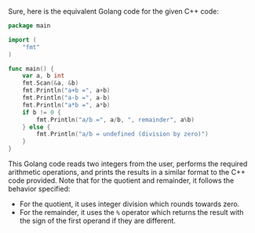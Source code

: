  Sure, here is the equivalent Golang code for the given C++ code:

```go
package main

import (
	"fmt"
)

func main() {
	var a, b int
	fmt.Scan(&a, &b)
	fmt.Println("a+b =", a+b)
	fmt.Println("a-b =", a-b)
	fmt.Println("a*b =", a*b)
	if b != 0 {
		fmt.Println("a/b =", a/b, ", remainder", a%b)
	} else {
		fmt.Println("a/b = undefined (division by zero)")
	}
}
```

This Golang code reads two integers from the user, performs the required arithmetic operations, and prints the results in a similar format to the C++ code provided. Note that for the quotient and remainder, it follows the behavior specified:
- For the quotient, it uses integer division which rounds towards zero.
- For the remainder, it uses the `%` operator which returns the result with the sign of the first operand if they are different.

